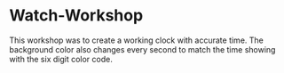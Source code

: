 # Watch-Workshop
This workshop was to create a working clock with accurate time.  The background color also changes every second to match the time
showing with the six digit color code.
